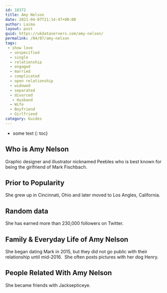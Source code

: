 ```yaml
---
id: 18372
title: Amy Nelson
date: 2021-04-07T21:14:47+00:00
author: Laima
layout: post
guid: https://ukdataservers.com/amy-nelson/
permalink: /04/07/amy-nelson
tags:
 - show love
  - unspecified
  - single
  - relationship
  - engaged
  - married
  - complicated
  - open relationship
  - widowed
  - separated
  - divorced
   - Husband
  - Wife
  - Boyfriend
  - Girlfriend
category: Guides
---
```


* some text
{: toc}


## Who is Amy Nelson
                  
                  
                  
Graphic designer and illustrator nicknamed Peebles who is best known for being the girlfriend of Mark Fischbach.
                  
              
            
              
            
                
                
                
## Prior to Popularity
                  
                  
                  
She grew up in Cincinnati, Ohio and later moved to Los Angles, California.
                  
              
            
              
            
                
                
                
## Random data
                  
                  
                  
She has earned more than 230,000 followers on Twitter.
                  
              
            
              
            
                
                
                
## Family & Everyday Life of Amy Nelson
                  
                  
                  
She began dating Mark in 2015, but they did not go public with their relationship until mid-2016.  She often posts pictures with her dog Henry. 
                  
              
            
              
            
                
                
                
## People Related With Amy Nelson
                  
                  
                  
She became friends with Jacksepticeye.
                  
              
            
              
            
                
              
            
              
              
            
            
              
            
          
          
          